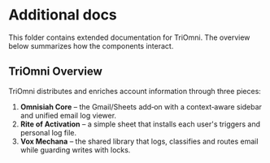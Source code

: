 # Additional docs

This folder contains extended documentation for TriOmni. The overview below summarizes how the components interact.

## TriOmni Overview

TriOmni distributes and enriches account information through three pieces:

1. **Omnisiah Core** – the Gmail/Sheets add‑on with a context‑aware sidebar and unified email log viewer.
2. **Rite of Activation** – a simple sheet that installs each user's triggers and personal log file.
3. **Vox Mechana** – the shared library that logs, classifies and routes email while guarding writes with locks.
